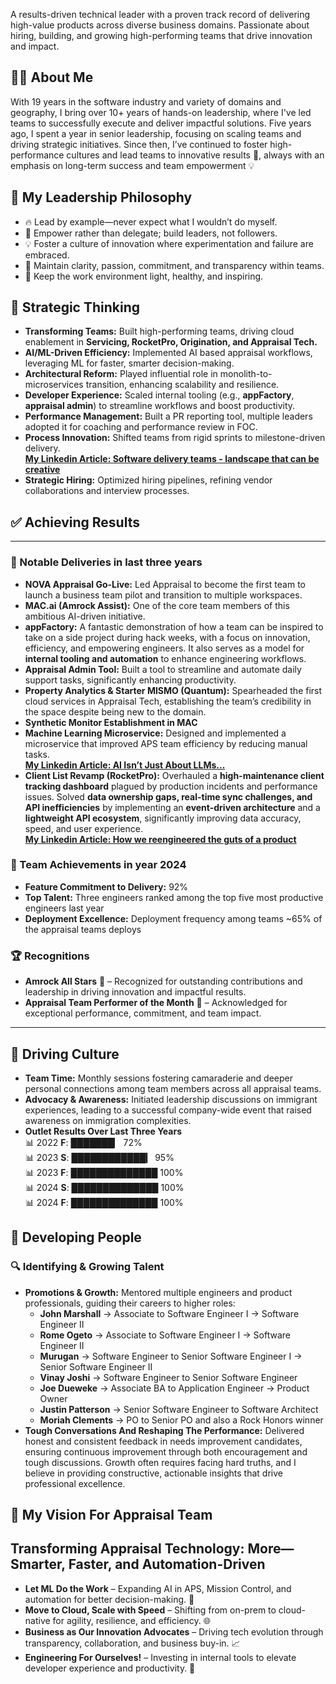 A results-driven technical leader with a proven track record of delivering high-value products across diverse business domains. Passionate about hiring, building, and growing high-performing teams that drive innovation and impact.  
## 👨‍💻 About Me
With 19 years in the software industry and variety of domains and geography, I bring over 10+ years of hands-on leadership, where I've led teams to successfully execute and deliver impactful solutions. Five years ago, I spent a year in senior leadership, focusing on scaling teams and driving strategic initiatives. Since then, I’ve continued to foster high-performance cultures and lead teams to innovative results 🚀, always with an emphasis on long-term success and team empowerment 💡

## 🌟 My Leadership Philosophy  
- 🔥 Lead by example—never expect what I wouldn’t do myself.  
- 🚀 Empower rather than delegate; build leaders, not followers.  
- 💡 Foster a culture of innovation where experimentation and failure are embraced.  
- 🎯 Maintain clarity, passion, commitment, and transparency within teams.  
- 🌱 Keep the work environment light, healthy, and inspiring.  

## 🧠 Strategic Thinking  
- **Transforming Teams:** Built high-performing teams, driving cloud enablement in **Servicing, RocketPro, Origination, and Appraisal Tech.**  
- **AI/ML-Driven Efficiency:** Implemented AI based appraisal workflows, leveraging ML for faster, smarter decision-making.  
- **Architectural Reform:** Played influential role in monolith-to-microservices transition, enhancing scalability and resilience.  
- **Developer Experience:** Scaled internal tooling (e.g., **appFactory**, **appraisal admin**) to streamline workflows and boost productivity.  
- **Performance Management:** Built a PR reporting tool, multiple leaders adopted it for coaching and performance review in FOC.  
- **Process Innovation:** Shifted teams from rigid sprints to milestone-driven delivery.  
  [**My Linkedin Article: Software delivery teams - landscape that can be creative**](https://www.linkedin.com/pulse/software-delivery-teams-landscape-can-creative-umesh-bapat-paxmc/?trackingId=%2Bx7%2FL3h9Tb%2BWnCxwY6gA4A%3D%3D)  
- **Strategic Hiring:** Optimized hiring pipelines, refining vendor collaborations and interview processes.  

## ✅ Achieving Results  
---
### 🎯 Notable Deliveries in last three years
- **NOVA Appraisal Go-Live:** Led Appraisal to become the first team to launch a business team pilot and transition to multiple workspaces.  
- **MAC.ai (Amrock Assist):** One of the core team members of this ambitious AI-driven initiative.
- **appFactory:** A fantastic demonstration of how a team can be inspired to take on a side project during hack weeks, with a focus on innovation, efficiency, and empowering engineers. It also serves as a model for **internal tooling and automation** to enhance engineering workflows.
- **Appraisal Admin Tool:** Built a tool to streamline and automate daily support tasks, significantly enhancing productivity.  
- **Property Analytics & Starter MISMO (Quantum):** Spearheaded the first cloud services in Appraisal Tech, establishing the team’s credibility in the space despite being new to the domain.
- **Synthetic Monitor Establishment in MAC**
- **Machine Learning Microservice:** Designed and implemented a microservice that improved APS team efficiency by reducing manual tasks.\
**[My Linkedin Article: AI Isn’t Just About LLMs...](https://www.linkedin.com/pulse/ai-isnt-just-llmssmall-smart-solutions-can-drive-big-impact-bapat-jnu0c/?trackingId=%2Bx7%2FL3h9Tb%2BWnCxwY6gA4A%3D%3D)**
- **Client List Revamp (RocketPro):** Overhauled a **high-maintenance client tracking dashboard** plagued by production incidents and performance issues. Solved **data ownership gaps, real-time sync challenges, and API inefficiencies** by implementing an **event-driven architecture** and a **lightweight API ecosystem**, significantly improving data accuracy, speed, and user experience.\
  **[My Linkedin Article: How we reengineered the guts of a product](https://www.linkedin.com/pulse/how-we-reengineered-guts-product-umesh-bapat-xgsvc/?trackingId=%2Bx7%2FL3h9Tb%2BWnCxwY6gA4A%3D%3D)**  

### 🎯 Team Achievements in year 2024  
- **Feature Commitment to Delivery:** 92%  
- **Top Talent:** Three engineers ranked among the top five most productive engineers last year  
- **Deployment Excellence:** Deployment frequency among teams ~65% of the appraisal teams deploys

### 🏆 Recognitions  
- **Amrock All Stars** 🥇 – Recognized for outstanding contributions and leadership in driving innovation and impactful results.  
- **Appraisal Team Performer of the Month** 🌟 – Acknowledged for exceptional performance, commitment, and team impact.  
---

## 🤝 Driving Culture  
- **Team Time:** Monthly sessions fostering camaraderie and deeper personal connections among team members across all appraisal teams.  
- **Advocacy & Awareness:** Initiated leadership discussions on immigrant experiences, leading to a successful company-wide event that raised awareness on immigration complexities.  
- **Outlet Results Over Last Three Years**  
📊 2022 **F**: ███████▏ 72%  
📊 2023 **S**: ████████████▎ 95%  
📊 2023 **F**: ██████████████ 100%  
📊 2024 **S**: ██████████████ 100%  
📊 2024 **F**: ██████████████ 100%  

## 🌱 Developing People  
### 🔍 Identifying & Growing Talent  
- **Promotions & Growth:** Mentored multiple engineers and product professionals, guiding their careers to higher roles:  
  - **John Marshall** → Associate to Software Engineer I → Software Engineer II  
  - **Rome Ogeto** → Associate to Software Engineer I → Software Engineer II  
  - **Murugan** → Software Engineer to Senior Software Engineer I → Senior Software Engineer II  
  - **Vinay Joshi** → Software Engineer to Senior Software Engineer  
  - **Joe Dueweke** → Associate BA to Application Engineer → Product Owner  
  - **Justin Patterson** → Senior Software Engineer to Software Architect
  - **Moriah Clements** → PO to Senior PO and also a Rock Honors winner
- **Tough Conversations And Reshaping The Performance:** Delivered honest and consistent feedback in needs improvement candidates, ensuring continuous improvement through both encouragement and tough discussions. Growth often requires facing hard truths, and I believe in providing constructive, actionable insights that drive professional excellence.  

## 🚀 My Vision For Appraisal Team
## Transforming Appraisal Technology: More—Smarter, Faster, and Automation-Driven  
- **Let ML Do the Work** – Expanding AI in APS, Mission Control, and automation for better decision-making. 🤖
- **Move to Cloud, Scale with Speed** – Shifting from on-prem to cloud-native for agility, resilience, and efficiency. 🌐  
- **Business as Our Innovation Advocates** – Driving tech evolution through transparency, collaboration, and business buy-in. 📈  
- **Engineering For Ourselves!** – Investing in internal tools to elevate developer experience and productivity. 🔧  

 
